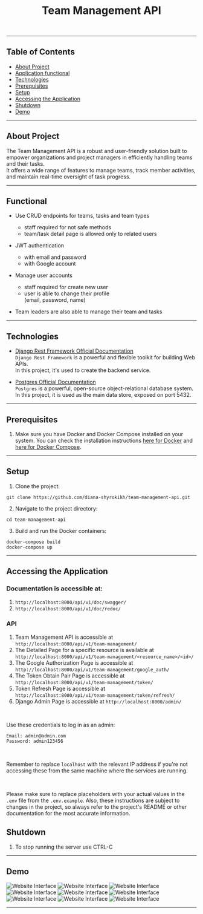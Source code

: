 <div align="center">

# Team Management API 

</div>

<br>

<hr>

## Table of Contents

- [About Project](#about-project)
- [Application functional](#functional)
- [Technologies](#technologies)
- [Prerequisites](#prerequisites)
- [Setup](#setup)
- [Accessing the Application](#accessing-the-application)
- [Shutdown](#shutdown)
- [Demo](#demo)


<hr>

## About Project

The Team Management API is a robust and user-friendly solution 
built to empower organizations and project managers in 
efficiently handling teams and their tasks. <br>
It offers a wide range of features to manage teams, track member activities, and maintain real-time oversight of task progress.

<hr>

## Functional

- Use CRUD endpoints for teams, tasks and team types
  - staff required for not safe methods
  - team/task detail page is allowed only to related users
- JWT authentication
  - with email and password
  - with Google account
- Manage user accounts
  - staff required for create new user
  - user is able to change their profile <br>
  (email, password, name)
  


- Team leaders are also able to manage their team and tasks
<hr>

## Technologies

- [Django Rest Framework Official Documentation](https://www.django-rest-framework.org)
<br>`Django Rest Framework` is a powerful and flexible toolkit for building Web APIs. 
<br>In this project, it's used to create the backend service.


- [Postgres Official Documentation](https://www.postgresql.org/docs/)
<br>`Postgres` is a powerful, open-source object-relational database system. 
<br>In this project, it is used as the main data store, exposed on port 5432.
<hr>


## Prerequisites

1. Make sure you have Docker and Docker Compose installed on your system. 
You can check the installation instructions [here for Docker](https://docs.docker.com/get-docker/) 
and [here for Docker Compose](https://docs.docker.com/compose/install/).

<hr>

## Setup

1. Clone the project:
```
git clone https://github.com/diana-shyrokikh/team-management-api.git
```
2. Navigate to the project directory:
```
cd team-management-api
```
3. Build and run the Docker containers:
```
docker-compose build
docker-compose up
```

<hr>

## Accessing the Application

### Documentation is accessible at:
1. `http://localhost:8000/api/v1/doc/swagger/`
2. `http://localhost:8000/api/v1/doc/redoc/`

### API
1. Team Management API is accessible at `http://localhost:8000/api/v1/team-management/`
2. The Detailed Page for a specific resource is available at `http://localhost:8000/api/v1/team-management/<resource_name>/<id>/`
3. The Google Authorization Page is accessible at `http://localhost:8000/api/v1/team-management/google_auth/`
4. The Token Obtain Pair Page is accessible at `http://localhost:8000/api/v1/team-management/token/`
5. Token Refresh Page is accessible at `http://localhost:8000/api/v1/team-management/token/refresh/`
6. Django Admin Page is accessible at `http://localhost:8000/admin/`

<br>

Use these credentials to log in as an admin:

    Email: admin@admin.com
    Password: admin123456

<br>

Remember to replace `localhost` with the relevant IP address if you're not accessing these 
from the same machine where the services are running.

<br>

Please make sure to replace placeholders with your actual values in the `.env` file from the `.env.example`. 
Also, these instructions are subject to changes in the project, 
so always refer to the project's README or other documentation for the most accurate information.


## Shutdown

1. To stop running the server use CTRL-C


<hr>

## Demo

![Website Interface](readme_images/demo/api_root.png)
![Website Interface](readme_images/demo/users.png)
![Website Interface](readme_images/demo/my_profile.png)
![Website Interface](readme_images/demo/teams.png)
![Website Interface](readme_images/demo/team_detail.png)
![Website Interface](readme_images/demo/tasks.png)
![Website Interface](readme_images/demo/task_detail.png)
![Website Interface](readme_images/demo/types.png)
![Website Interface](readme_images/demo/type_detail.png)

<hr>

